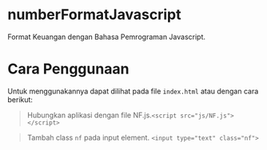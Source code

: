 # numberFormatJavascript
Format Keuangan dengan Bahasa Pemrograman Javascript.

# Cara Penggunaan 
Untuk menggunakannya dapat dilihat pada file ```index.html``` atau dengan cara berikut:

>Hubungkan aplikasi dengan file NF.js.```<script src="js/NF.js"></script>```

>Tambah class ```nf``` pada input element. ```<input type="text" class="nf">```

  
